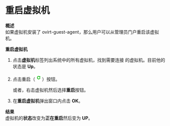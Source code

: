 # 重启虚拟机

**概述**<br/>
如果虚拟机安装了 ovirt-guest-agent，那么用户可以从管理员门户重启该虚拟机。


**重启虚拟机**

1. 点击**虚拟机**标签列出系统中的所有虚拟机，找到需要连接
的虚拟机。目前他的状态是 **Up**。

2. 点击重启（![](../images/vm-reboot.btn.png)）按钮。

   或者，右击虚拟机然后选择**重启**按钮。

3. 在**重启虚拟机**弹出窗口内点击 **OK**。

**结果**<br/>
虚拟机的**状态**改变为**正在重启**然后变为 **UP**。
